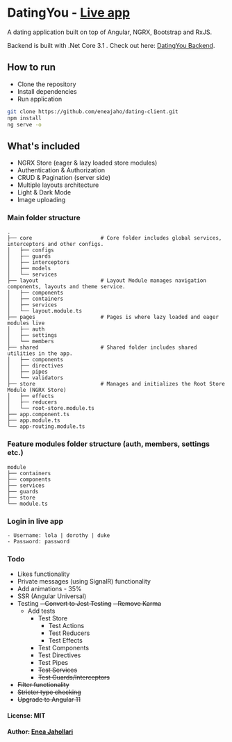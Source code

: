 # DatingYou - [Live app](https://dating-you.netlify.app/)
A dating application built on top of Angular, NGRX, Bootstrap and RxJS.

Backend is built with .Net Core 3.1 . Check out here: [DatingYou Backend](https://github.com/eneajaho/dating-api).

## How to run
- Clone the repository
- Install dependencies
- Run application

```bash
git clone https://github.com/eneajaho/dating-client.git
npm install
ng serve -o
```


## What's included
- NGRX Store (eager & lazy loaded store modules)
- Authentication & Authorization
- CRUD & Pagination (server side)
- Multiple layouts architecture 
- Light & Dark Mode
- Image uploading


### Main folder structure
    .
    ├── core                      # Core folder includes global services, interceptors and other configs.
    │   ├── configs
    │   ├── guards
    │   ├── interceptors
    │   ├── models
    │   └── services
    ├── layout                    # Layout Module manages navigation components, layouts and theme service.
    │   ├── components
    │   ├── containers
    │   ├── services
    │   └── layout.module.ts
    ├── pages                     # Pages is where lazy loaded and eager modules live
    │   ├── auth
    │   ├── settings
    │   └── members
    ├── shared                    # Shared folder includes shared utilities in the app. 
    │   ├── components
    │   ├── directives
    │   ├── pipes
    │   └── validators
    ├── store                     # Manages and initializes the Root Store Module (NGRX Store)
    │   ├── effects
    │   ├── reducers
    │   └── root-store.module.ts
    ├── app.component.ts
    ├── app.module.ts  
    └── app-routing.module.ts
    
### Feature modules folder structure (auth, members, settings etc.)
     
    module                    
    ├── containers
    ├── components
    ├── services
    ├── guards
    ├── store
    └── module.ts

### Login in live app
```
- Username: lola | dorothy | duke
- Password: password
```


### Todo
- Likes functionality
- Private messages (using SignalR) functionality
- Add animations - 35%
- SSR (Angular Universal)
- Testing
  ~~- Convert to Jest Testing~~
  ~~- Remove Karma~~
  - Add tests
    - Test Store
      - Test Actions
      - Test Reducers
      - Test Effects
    - Test Components
    - Test Directives
    - Test Pipes
    - ~~Test Services~~
    - ~~Test Guards/Interceptors~~
- ~~Filter functionality~~
- ~~Stricter type checking~~
- ~~Upgrade to Angular 11~~

#### License: MIT

#### Author: [Enea Jahollari](https://github.com/eneajaho)
